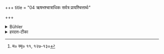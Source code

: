 +++
title = "04 ऋषभश्चात्राधिकः सर्वत्र प्रायश्चित्तार्थः"

+++

<details><summary>Bühler</summary>

4. And in every one (of these cases) one bull (must be given) in excess (of the number of cows) for the sake of expiation.
</details>

<details><summary>हरदत्त-टीका</summary>

## सूत्रम्
ऋषभश्चाऽत्राधिकः सर्वत्र प्रायश्चित्तार्थः॥ ४॥
### टिप्पनी
सर्वेष्वेतेषु निमित्तेषु ऋषभोऽप्यधिको देयः। न केवलं गा एव । इदं प्रायश्चित्तत्रयं मानवेन समानविषयम् । यथाऽऽह—  

[^३]अकामतस्तु राजन्यं विनिपात्य द्विजोत्तमः ।  
ऋषभैकसहस्रा गा दद्याच्छुद्ध्यर्थमात्मनः ॥  
त्र्यब्दं चरेद्वा नियतो जटी ब्रह्महणो व्रतम् ।  
वलन् दूरतरे ग्रामाद्वृक्षमूलनिकेतनः ॥  

एतदेव चरेदब्दं प्रायश्चित्तं द्विजोत्तमः।  
प्रमाप्य वैश्यं वृत्तस्थ दद्याद्वैकशतं गवाम् ॥  
एतदेव व्रतं कृत्स्नं षण्मासान्श्छूद्रहा चरेत् ।  
ऋषभैकादशा वाऽपि दयाद्विप्राय गास्सिताः ॥ इति ॥४॥  


[^३]: म० स्मृ० ११, १२७-१३०
</details>
